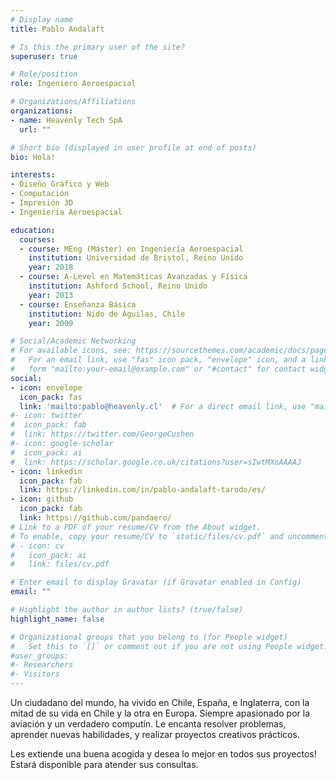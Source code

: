 ```yaml
---
# Display name
title: Pablo Andalaft

# Is this the primary user of the site?
superuser: true

# Role/position
role: Ingeniero Aeroespacial

# Organizations/Affiliations
organizations:
- name: Heavenly Tech SpA
  url: ""

# Short bio (displayed in user profile at end of posts)
bio: Hola!

interests:
- Diseño Gráfico y Web
- Computación
- Impresión 3D
- Ingeniería Aeroespacial

education:
  courses:
  - course: MEng (Máster) en Ingeniería Aeroespacial
    institution: Universidad de Bristol, Reino Unido
    year: 2018
  - course: A-Level en Matemáticas Avanzadas y Física
    institution: Ashford School, Reino Unido
    year: 2013
  - course: Enseñanza Básica
    institution: Nido de Águilas, Chile
    year: 2009

# Social/Academic Networking
# For available icons, see: https://sourcethemes.com/academic/docs/page-builder/#icons
#   For an email link, use "fas" icon pack, "envelope" icon, and a link in the
#   form "mailto:your-email@example.com" or "#contact" for contact widget.
social:
- icon: envelope
  icon_pack: fas
  link: 'mailto:pablo@heavenly.cl'  # For a direct email link, use "mailto:test@example.org".
#- icon: twitter
#  icon_pack: fab
#  link: https://twitter.com/GeorgeCushen
#- icon: google-scholar
#  icon_pack: ai
#  link: https://scholar.google.co.uk/citations?user=sIwtMXoAAAAJ
- icon: linkedin
  icon_pack: fab
  link: https://linkedin.com/in/pablo-andalaft-tarodo/es/
- icon: github
  icon_pack: fab
  link: https://github.com/pandaero/
# Link to a PDF of your resume/CV from the About widget.
# To enable, copy your resume/CV to `static/files/cv.pdf` and uncomment the lines below.
# - icon: cv
#   icon_pack: ai
#   link: files/cv.pdf

# Enter email to display Gravatar (if Gravatar enabled in Config)
email: ""

# Highlight the author in author lists? (true/false)
highlight_name: false

# Organizational groups that you belong to (for People widget)
#   Set this to `[]` or comment out if you are not using People widget.
#user_groups:
#- Researchers
#- Visitors
---
```


Un ciudadano del mundo, ha vivido en Chile, España, e Inglaterra, con la mitad de su vida en Chile y la otra en Europa. Siempre apasionado por la aviación y un verdadero computín. Le encanta resolver problemas, aprender nuevas habilidades, y realizar proyectos creativos prácticos.

Les extiende una buena acogida y desea lo mejor en todos sus proyectos! Estará disponible para atender sus consultas.
